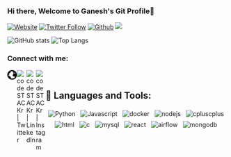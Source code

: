 ### Hi there, Welcome to Ganesh's Git Profile👋

 

[![Website](https://img.shields.io/badge/cosmicdepth-coding-orange)](https://dataview-ai.netlify.app/)
[![Twitter Follow](https://img.shields.io/badge/LinkedIn-0077B5)](https://www.linkedin.com/in/ganeshkt/)
[![Github](https://img.shields.io/github/followers/CharalambosIoannou?label=Follow&style=social)](https://github.com/ganesh0211)
![](https://visitor-badge.laobi.icu/badge?page_id=ganesh0211.ganesh0211)

 


![GitHub stats](https://github-readme-stats.vercel.app/api?username=ganesh0211&show_icons=true&theme=gruvbox)
![Top Langs](https://github-readme-stats.vercel.app/api/top-langs/?username=ganesh0211&theme=gruvbox)

 

 

### Connect with me:

 

[<img align="left" alt="codeSTACKr.com" width="22px" src="https://raw.githubusercontent.com/iconic/open-iconic/master/svg/globe.svg" />][website]
<!--[<img align="left" alt="codeSTACKr | YouTube" width="22px" background-color="#C52F30" src="https://cdn.jsdelivr.net/npm/simple-icons@v3/icons/youtube.svg" />][youtube] -->
[<img align="left" alt="codeSTACKr | Twitter" width="22px" src="https://cdn.jsdelivr.net/npm/simple-icons@v3/icons/twitter.svg" />][twitter]
[<img align="left" alt="codeSTACKr | LinkedIn" width="22px" src="https://cdn.jsdelivr.net/npm/simple-icons@v3/icons/linkedin.svg" />][linkedin]
[<img align="left" alt="codeSTACKr | Instagram" width="22px" src="https://cdn.jsdelivr.net/npm/simple-icons@v3/icons/instagram.svg" />][instagram]

 

<br />

 


## 🧰 Languages and Tools:
<p align="center">
<img onclick="#" src="https://raw.githubusercontent.com/ganesh0211/geticon/master/logos/python.svg" alt="Python" height="40" style="vertical-align:top; margin:4px">
<img src="https://raw.githubusercontent.com/ganesh0211/geticon/master/logos/javascript.svg" alt="Javascript" height="40" style="vertical-align:top; margin:4px">

 

 <img src="https://github.com/ganesh0211/geticon/blob/master/icons/docker.svg" alt="docker" height="40" style="vertical-align:top; margin:4px">
 <img src="https://github.com/ganesh0211/geticon/blob/master/icons/nodejs.svg" alt="nodejs" height="40" style="vertical-align:top; margin:4px">
 <img src="https://github.com/ganesh0211/geticon/blob/master/icons/c-plusplus.svg" alt="cpluscplus" height="40" style="vertical-align:top; margin:4px">
 <img src="https://github.com/ganesh0211/geticon/blob/master/icons/html-5.svg" alt="html" height="40" style="vertical-align:top; margin:4px">
 <img src="https://github.com/ganesh0211/geticon/blob/master/icons/c.svg" alt="c" height="40" style="vertical-align:top; margin:4px">
 <img src="https://github.com/ganesh0211/geticon/blob/master/icons/mysql.svg" alt="mysql" height="40" style="vertical-align:top; margin:4px">
 <img src="https://github.com/ganesh0211/geticon/blob/master/icons/react.svg" alt="react" height="40" style="vertical-align:top; margin:4px">
 <img src="https://github.com/ganesh0211/geticon/blob/master/icons/airflow.svg" alt="airflow" height="40" style="vertical-align:top; margin:4px">
 <img src="https://github.com/ganesh0211/geticon/blob/master/icons/mongodb.svg" alt="mongodb" height="40" style="vertical-align:top; margin:4px">
</p>

 

 <!--

### 📺 Latest YouTube Videos

 

 YOUTUBE:START 
- [PI Approximation Animation](https://www.youtube.com/watch?v=z77q6ZqtNA0)-->
<!-- YOUTUBE:END 

 

➡️ [more videos...](https://www.youtube.com/channel/UCfvNKCSgWbxvgSBXX1Yvorw?view_as=subscriber)

 -->


 <!-- BLOG-POST-LIST:START 

### 📕 Latest Blog Posts

 


- [Neural Networks: Building neural network from scratch](https://epoweriotatheta.netlify.app/blog/basics_of_neural_networks/)
- [Calculating Value of Pi](https://epoweriotatheta.netlify.app/blog/approximate_pi/)
- [Optical Character Recoginition](https://epoweriotatheta.netlify.app/blog/python_ocr/)
<!-- BLOG-POST-LIST:END 

 

➡️ [more blog posts...](https://epoweriotatheta.netlify.app/)

 -->


 

[website]: https://dataview-ai.netlify.app/
[twitter]: https://twitter.com/ganeshis018
[youtube]: https://www.youtube.com/channel/UCfvNKCSgWbxvgSBXX1Yvorw?view_as=subscriber
[instagram]: https://www.instagram.com/ganesh.0211/?hl=en
[linkedin]: https://www.linkedin.com/in/ganeshkt/
[gruvbox]: https://github-readme-stats.vercel.app/api?username=ganesh0211&show_icons=true&hide=contribs,prs&cache_seconds=86400&theme=gruvbox
